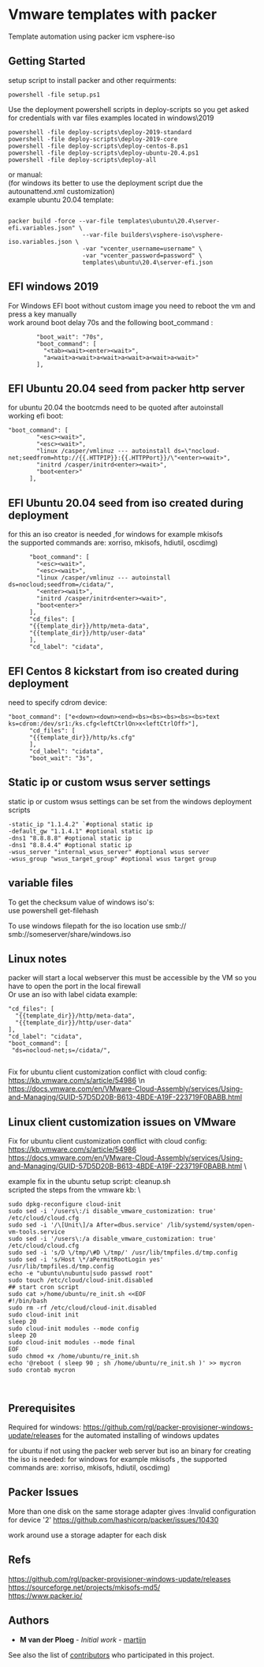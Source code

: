 # Vmware templates with packer

Template automation using packer icm vsphere-iso

## Getting Started

setup script to install packer and other requirments:
```
powershell -file setup.ps1
```

Use the deployment powershell scripts in deploy-scripts so you get asked for credentials 
with var files examples located in windows\2019
```
powershell -file deploy-scripts\deploy-2019-standard
powershell -file deploy-scripts\deploy-2019-core
powershell -file deploy-scripts\deploy-centos-8.ps1
powershell -file deploy-scripts\deploy-ubuntu-20.4.ps1
powershell -file deploy-scripts\deploy-all 
```

or manual:  \
(for windows its better to use the deployment script due the autounattend.xml customization) \
example ubuntu 20.04 template:
```

packer build -force --var-file templates\ubuntu\20.4\server-efi.variables.json" \
                     --var-file builders\vsphere-iso\vsphere-iso.variables.json \
                     -var "vcenter_username=username" \
                     -var "vcenter_password=password" \
                     templates\ubuntu\20.4\server-efi.json
```    

## EFI windows 2019
For Windows EFI boot without custom image you need to reboot the vm and press a key manually \
work around boot delay 70s and the following boot_command : 
```
        "boot_wait": "70s",
        "boot_command": [
          "<tab><wait><enter><wait>",
          "a<wait>a<wait>a<wait>a<wait>a<wait>a<wait>"
        ],
```
## EFI Ubuntu 20.04 seed from packer http server
for ubuntu 20.04 the bootcmds need to be quoted after autoinstall \
working efi boot:
```
"boot_command": [
        "<esc><wait>",
        "<esc><wait>",
        "linux /casper/vmlinuz --- autoinstall ds=\"nocloud-net;seedfrom=http://{{.HTTPIP}}:{{.HTTPPort}}/\"<enter><wait>",
        "initrd /casper/initrd<enter><wait>",
        "boot<enter>"
      ],
```
## EFI Ubuntu 20.04 seed from iso created during deployment

for this an iso creator is needed ,for windows for example mkisofs \
the supported commands are: xorriso, mkisofs, hdiutil, oscdimg)


```
      "boot_command": [
        "<esc><wait>",
        "<esc><wait>",
        "linux /casper/vmlinuz --- autoinstall ds=nocloud;seedfrom=/cidata/",
        "<enter><wait>",
        "initrd /casper/initrd<enter><wait>",
        "boot<enter>"
      ],
      "cd_files": [
      "{{template_dir}}/http/meta-data",
      "{{template_dir}}/http/user-data"
      ],
      "cd_label": "cidata",
```

## EFI Centos 8 kickstart from iso created during deployment

need to specify cdrom device:

```
"boot_command": ["e<down><down><end><bs><bs><bs><bs><bs>text ks=cdrom:/dev/sr1:/ks.cfg<leftCtrlOn>x<leftCtrlOff>"],
      "cd_files": [
      "{{template_dir}}/http/ks.cfg"
      ],
      "cd_label": "cidata",
      "boot_wait": "3s",
```      
## Static ip or custom wsus server settings
static ip or custom wsus settings can be set from the windows deployment scripts
```
-static_ip "1.1.4.2" `#optional static ip
-default_gw "1.1.4.1" #optional static ip
-dns1 "8.8.8.8" #optional static ip
-dns1 "8.8.4.4" #optional static ip
-wsus_server "internal_wsus_server" #optional wsus server
-wsus_group "wsus_target_group" #optional wsus target group

```

## variable files

To get the checksum value of windows iso's:\
use powershell get-filehash

To use windows filepath for the iso location use smb://
smb://someserver/share/windows.iso

## Linux notes

packer will start a local webserver this must be accessible by the VM  so you have to open the port in the local firewall
\
Or use an iso with label cidata
example:

```
"cd_files": [
  "{{template_dir}}/http/meta-data",
  "{{template_dir}}/http/user-data"
],
"cd_label": "cidata",
"boot_command": [
 "ds=nocloud-net;s=/cidata/",
 
```
Fix for ubuntu client customization conflict with cloud config:
https://kb.vmware.com/s/article/54986 \n
https://docs.vmware.com/en/VMware-Cloud-Assembly/services/Using-and-Managing/GUID-57D5D20B-B613-4BDE-A19F-223719F0BABB.html

## Linux client customization issues on VMware

Fix for ubuntu client customization conflict with cloud config: \
https://kb.vmware.com/s/article/54986 \
https://docs.vmware.com/en/VMware-Cloud-Assembly/services/Using-and-Managing/GUID-57D5D20B-B613-4BDE-A19F-223719F0BABB.html \

example fix in the ubuntu setup script: cleanup.sh \
scripted the steps from the vmware kb: \

```
sudo dpkg-reconfigure cloud-init
sudo sed -i '/users\:/i disable_vmware_customization: true' /etc/cloud/cloud.cfg
sudo sed -i '/\[Unit\]/a After=dbus.service' /lib/systemd/system/open-vm-tools.service
sudo sed -i '/users\:/a disable_vmware_customization: true' /etc/cloud/cloud.cfg
sudo sed -i 's/D \/tmp/\#D \/tmp/' /usr/lib/tmpfiles.d/tmp.config
sudo sed -i 's/Host \*/aPermitRootLogin yes' /usr/lib/tmpfiles.d/tmp.config
echo -e "ubuntu\nubuntu|sudo passwd root"
sudo touch /etc/cloud/cloud-init.disabled
## start cron script
sudo cat >/home/ubuntu/re_init.sh <<EOF
#!/bin/bash
sudo rm -rf /etc/cloud/cloud-init.disabled
sudo cloud-init init
sleep 20
sudo cloud-init modules --mode config
sleep 20
sudo cloud-init modules --mode final
EOF
sudo chmod +x /home/ubuntu/re_init.sh
echo '@reboot ( sleep 90 ; sh /home/ubuntu/re_init.sh )' >> mycron
sudo crontab mycron



```


## Prerequisites

Required for windows: https://github.com/rgl/packer-provisioner-windows-update/releases
for the automated installing of windows updates

for ubuntu if not using the packer web server but iso an binary for creating the iso is needed:
for windows for example mkisofs , the supported commands are: xorriso, mkisofs, hdiutil, oscdimg)

## Packer Issues
More than one disk on the same storage adapter gives :Invalid configuration for device '2'
https://github.com/hashicorp/packer/issues/10430

work around use a storage adapter for each disk
## Refs
https://github.com/rgl/packer-provisioner-windows-update/releases \
https://sourceforge.net/projects/mkisofs-md5/ \
https://www.packer.io/

## Authors

* **M van der Ploeg** - *Initial work* - [martijn](https://github.com/martijnxd)

See also the list of [contributors](https://github.com/martijnxd/vmware-templates/contributors) who participated in this project.
